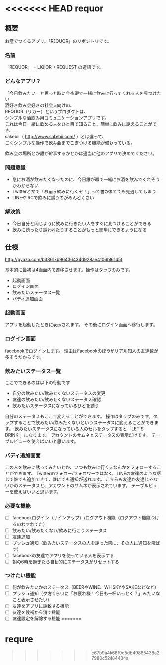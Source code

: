 <<<<<<< HEAD
requor
======

## 概要

お産でつくるアプリ、「REQUOR」のリポジトリです。

### 名前

「REQUOR」 = LIQIOR + REQUEST の造語です。

### どんなアプリ？

「今日飲みたい」と思った時に今夜暇で一緒に飲みに行ってくれる人を見つけたい  
酒好き飲み会好きの社会人向けの、  
REQUOR（リカー）というプロダクトは、  
シンプルな酒飲み用コミュニケーションアプリです。  
これは今日一緒に飲める人をひと目で知ること、簡単に飲みに誘えることができ、  
sakebii（ http://www.sakebii.com/ ）とは違って、  
ごくシンプルな操作で飲み会までこぎつける機能が備わっている。  

飲み会の場所とか誰が幹事するかとかは適当に他のアプリで決めてください。

### 問題意識

* 急にお酒が飲みたくなったのに、今日誰が暇で一緒にお酒を飲んでくれそうかわからない
* Twitterとかで「お前ら飲みに行くぞ！」って書かれてても見逃してしまう
* LINEやIRCで飲みに誘うのがめんどくさい

### 解決策

* 今日自分と同じように飲みに行きたい人をすぐに見つけることができる
* 飲みに誘ったり誘われたりすることがもっと簡単にできるようになる

## 仕様

http://gyazo.com/b38613b96436434d928ae4106bf6145f

基本的に最初は4画面内で遷移させます。操作はタップのみです。

* 起動画面
* ログイン画面
* 飲みたいステータス一覧
* バディ追加画面

### 起動画面

アプリを起動したときに表示されます。
その後にログイン画面へ移行します。

### ログイン画面

facebookでログインします。
理由はFacebookのほうがリアル知人の友達数が多そうだからです。

### 飲みたいステータス一覧

ここでできるのは以下の行動です

* 自分の飲みたい/飲みたくないステータスの変更
* 友達の飲みたい/飲みたくないステータス確認
* 飲みたいステータスになっているひとを誘う

自分のステータスもここで変えることができます。
操作はタップのみです。タップすることで飲みたい/飲みたくないというステータスに変えることができます。
飲みたいステータスになっている人のセルをタップすると「LET'S DRINK!」になります。
アカウントのサムネとステータスの表示だけです。
テーブルビューを使えばいいと思います。

### バディ追加画面

この人を飲みに誘ってみたいとか、いつも飲みに行く人なんかをフォローすることができます。
Twitterのフォロー/フォロワーではなく、LINEの友達のような感じで誰でも追加できて、誰にでも通知が送れます。
こちらも友達か友達じゃないかのステータスと、アカウントのサムネが表示されています。
テーブルビューを使えばいいと思います。

### 必要な機能

- [ ] facebookログイン（サインアップ）/ログアウト機能（ログアウト機能つけるのわすれてた）
- [ ] 飲みたい/飲みたくない/飲みに行こうステータス
- [ ] 友達追加
- [ ] プッシュ通知（飲みたいステータスの人を誘った際に、その人に通知を飛ばす）
- [ ] facebookの友達でアプリを使っている人を表示する
- [ ] 朝の6時を過ぎたら自動的にステータスがリセットする

### つけたい機能

- [ ] 何が飲みたいかのステータス（BEERやWINE、WHISKYやSAKEなどなど）
- [ ] プッシュ通知（夕方くらいに「お疲れ様！今日も一杯いっとく？」みたいなこと表示させたい）
- [ ] 友達をアプリに誘致する機能
- [ ] 友達を候補から消す機能
- [ ] 友達設定を解除する機能
=======
# requre
>>>>>>> c67b9a4b66f9d5db49885438a27980c52d84434a

